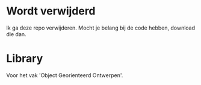 # Wordt verwijderd
Ik ga deze repo verwijderen. Mocht je belang bij de code hebben, download die dan.
# Library
Voor het vak 'Object Georienteerd Ontwerpen'.
